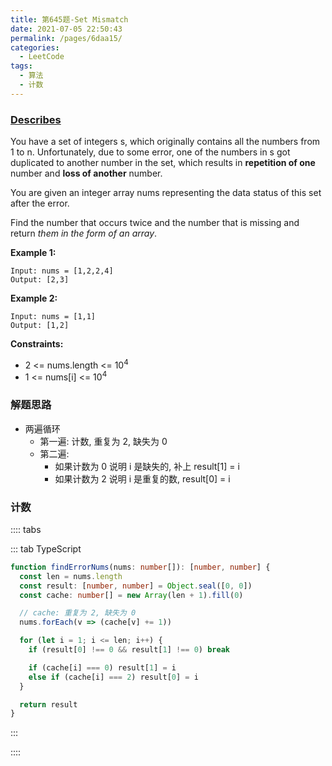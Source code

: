 ```yaml
---
title: 第645题-Set Mismatch
date: 2021-07-05 22:50:43
permalink: /pages/6daa15/
categories:
  - LeetCode
tags:
  - 算法
  - 计数
---
```


### [Describes](https://leetcode-cn.com/problems/set-mismatch/)

You have a set of integers s, which originally contains all the numbers from <span class="span-shadow">1</span> to <span class="span-shadow">n</span>. Unfortunately, due to some error, one of the numbers in s got duplicated to another number in the set, which results in **repetition of one** number and **loss of another** number.

You are given an integer array <span class="span-shadow">nums</span> representing the data status of this set after the error.

Find the number that occurs twice and the number that is missing and return _them in the form of an array_.

<!-- more -->

**Example 1:**

```
Input: nums = [1,2,2,4]
Output: [2,3]
```

**Example 2:**

```
Input: nums = [1,1]
Output: [1,2]
```

**Constraints:**

- <span class="span-shadow">2 <= nums.length <= 10<sup>4</sup></span>
- <span class="span-shadow">1 <= nums[i] <= 10<sup>4</sup></span>

### 解题思路

- 两遍循环
  - 第一遍: 计数, 重复为 <span class="span-shadow">2</span>, 缺失为 <span class="span-shadow">0</span>
  - 第二遍:
    - 如果计数为 <span class="span-shadow">0</span> 说明 <span class="span-shadow">i</span> 是缺失的, 补上 <span class="span-shadow">result[1] = i</span>
    - 如果计数为 <span class="span-shadow">2</span> 说明 <span class="span-shadow">i</span> 是重复的数, <span class="span-shadow">result[0] = i</span>

### 计数

:::: tabs

::: tab TypeScript

```TypeScript
function findErrorNums(nums: number[]): [number, number] {
  const len = nums.length
  const result: [number, number] = Object.seal([0, 0])
  const cache: number[] = new Array(len + 1).fill(0)

  // cache: 重复为 2, 缺失为 0
  nums.forEach(v => (cache[v] += 1))

  for (let i = 1; i <= len; i++) {
    if (result[0] !== 0 && result[1] !== 0) break

    if (cache[i] === 0) result[1] = i
    else if (cache[i] === 2) result[0] = i
  }

  return result
}
```

:::

::::
